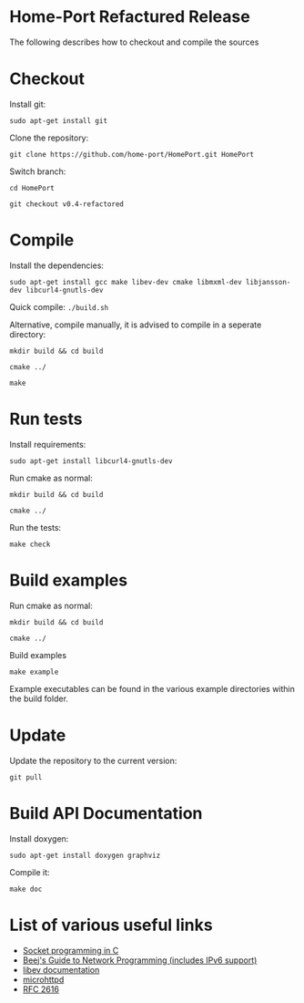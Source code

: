 Home-Port Refactured Release
=========

The following describes how to checkout and compile the sources

# Checkout

Install git:

`sudo apt-get install git`

Clone the repository:

`git clone https://github.com/home-port/HomePort.git HomePort`

Switch branch:

`cd HomePort`

`git checkout v0.4-refactored`

# Compile

Install the dependencies:

`sudo apt-get install gcc make libev-dev cmake libmxml-dev libjansson-dev libcurl4-gnutls-dev`

Quick compile:
`./build.sh`

Alternative, compile manually, it is advised to compile in a seperate directory:

`mkdir build && cd build`

`cmake ../`

`make`

# Run tests

Install requirements:

`sudo apt-get install libcurl4-gnutls-dev`

Run cmake as normal:

`mkdir build && cd build`

`cmake ../`

Run the tests:

`make check`

# Build examples

Run cmake as normal:

`mkdir build && cd build`

`cmake ../`

Build examples

`make example`

Example executables can be found in the various example directories
within the build folder.

# Update

Update the repository to the current version:

`git pull`

# Build API Documentation

Install doxygen:

`sudo apt-get install doxygen graphviz`

Compile it:

`make doc`

# List of various useful links

* [Socket programming in C](http://www.linuxhowtos.org/C_C++/socket.htm)
* [Beej's Guide to Network Programming (includes IPv6 support)](http://beej.us/guide/bgnet/output/html/multipage/index.html)
* [libev documentation](http://pod.tst.eu/http://cvs.schmorp.de/libev/ev.pod)
* [microhttpd](http://www.gnu.org/software/libmicrohttpd/)
* [RFC 2616](http://www.w3.org/Protocols/rfc2616/rfc2616.html)

